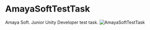 # AmayaSoftTestTask
Amaya Soft. Junior Unity Developer test task.
![AmayaSoftTestTask](https://user-images.githubusercontent.com/86245516/145050724-748e3058-792f-41c1-9e0d-186b2504d6fc.gif)
